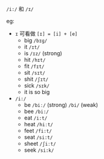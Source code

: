  `/i:/` 和 `/ɪ/`

eg:
- `ɪ` 可看做 `[ɪ] = [i] + [e]`
	- big `/bɪɡ/`
	- it `/ɪt/`
	- is `/ɪz/` (strong)
	- hit `/hɪt/`
	- fit `/fɪt/`
	- sit `/sɪt/`
	- shit `/ʃɪt/`
	- sick `/sɪk/`
	- it is so big
- `/i:/`
	- be `/biː/` (strong) `/bi/` (weak)
	- bee `/bi:/`
	- eat `/i:t/`
	- heat `/hiːt/`
	- feet `/fi:t/`
	- seat `/si:t/`
	- sheet `/ʃiːt/`
	- seek `/si:k/`